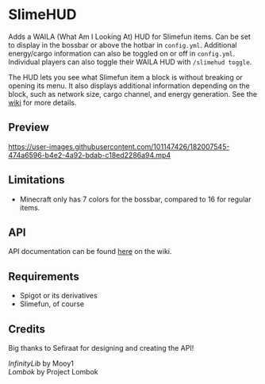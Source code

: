# SlimeHUD

Adds a WAILA (What Am I Looking At) HUD for Slimefun items. Can be set to display in the bossbar or above the hotbar in `config.yml`. Additional energy/cargo information can also be toggled on or off in `config.yml`. Individual players can also toggle their WAILA HUD with `/slimehud toggle`.

The HUD lets you see what Slimefun item a block is without breaking or opening its menu. It also displays additional information depending on the block, such as network size, cargo channel, and energy generation. See the [wiki](https://schn.pages.dev/slimehud) for more details.

## Preview

<https://user-images.githubusercontent.com/101147426/182007545-474a6596-b4e2-4a92-bdab-c18ed2286a94.mp4>

## Limitations

- Minecraft only has 7 colors for the bossbar, compared to 16 for regular items.

## API

API documentation can be found [here](https://schn.pages.dev/slimehud/api-usage) on the wiki.

## Requirements

- Spigot or its derivatives
- Slimefun, of course

## Credits

Big thanks to Sefiraat for designing and creating the API!

*InfinityLib* by Mooy1  
*Lombok* by Project Lombok
